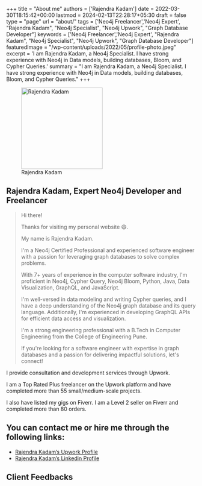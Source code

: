 +++
title = "About me"
authors = ['Rajendra Kadam']
date = 2022-03-30T18:15:42+00:00
lastmod = 2024-02-13T22:28:17+05:30
draft = false
type = "page"
url = "about/"
tags = ['Neo4j Freelancer','Neo4j Expert', "Rajendra Kadam", "Neo4j Specialist", "Neo4j Upwork", "Graph Database Developer"]
keywords = ['Neo4j Freelancer','Neo4j Expert', "Rajendra Kadam", "Neo4j Specialist", "Neo4j Upwork", "Graph Database Developer"]
featuredImage = "/wp-content/uploads/2022/05/profile-photo.jpeg"
excerpt = 'I am Rajendra Kadam, a Neo4j Specialist. I have strong experience with Neo4j in Data models, building databases, Bloom, and Cypher Queries.'
summary = "I am Rajendra Kadam, a Neo4j Specialist. I have strong experience with Neo4j in Data models, building databases, Bloom, and Cypher Queries."
+++

<figure class="wp-block-image size-full is-resized is-style-rounded">
<img loading="lazy" decoding="async" src="/wp-content/uploads/2022/05/profile-photo.jpeg" alt="Rajendra Kadam" class="wp-image-80" width="216" height="216" /><figcaption class="wp-element-caption">Rajendra Kadam</figcaption></figure>

## Rajendra Kadam, Expert Neo4j Developer and Freelancer

> Hi there!
>
> Thanks for visiting my personal website 😄.
>
> My name is Rajendra Kadam.
>
> I'm a Neo4j Certified Professional and experienced software engineer with a passion for leveraging graph databases to solve complex problems.
>
> With 7+ years of experience in the computer software industry, I'm proficient in Neo4j, Cypher Query, Neo4j Bloom, Python, Java, Data Visualization, GraphQL, and JavaScript.
>
> I'm well-versed in data modeling and writing Cypher queries, and I have a deep understanding of the Neo4j graph database and its query language. Additionally, I'm experienced in developing GraphQL APIs for efficient data access and visualization.
>
> I'm a strong engineering professional with a B.Tech in Computer Engineering from the College of Engineering Pune.
>
> If you're looking for a software engineer with expertise in graph databases and a passion for delivering impactful solutions, let's connect!

I provide consultation and development services through Upwork.

I am a Top Rated Plus freelancer on the Upwork platform and have completed more than 55 small/medium-scale projects.

I also have listed my gigs on Fiverr. I am a Level 2 seller on Fiverr and completed more than 80 orders.

## You can contact me or hire me through the following links:

* [Rajendra Kadam’s Upwork Profile](https://www.upwork.com/freelancers/~01d12a5ae08d74ae79)
* [Rajendra Kadam’s Linkedin Profile](https://www.linkedin.com/in/raj725/)

## Client Feedbacks
